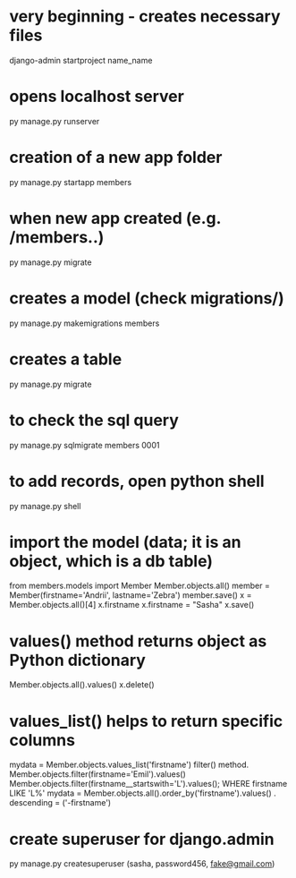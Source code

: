 # very beginning - creates necessary files
django-admin startproject name_name

# opens localhost server
py manage.py runserver


# creation of a new app folder
py manage.py startapp members


# when new app created (e.g. /members..)
py manage.py migrate


# creates a model (check migrations/)
py manage.py makemigrations members
# creates a table
py manage.py migrate
# to check the sql query
py manage.py sqlmigrate members 0001
# to add records, open python shell
py manage.py shell
# import the model (data; it is an object, which is a db table)
from members.models import Member
Member.objects.all()
member = Member(firstname='Andrii', lastname='Zebra')
member.save()
x = Member.objects.all()[4]
x.firstname
x.firstname = "Sasha"
x.save()
# values() method returns object as Python dictionary
Member.objects.all().values() 
x.delete()
# values_list() helps to return specific columns
mydata = Member.objects.values_list('firstname')
filter() method. Member.objects.filter(firstname='Emil').values()
Member.objects.filter(firstname__startswith='L').values(); WHERE firstname LIKE 'L%'
mydata = Member.objects.all().order_by('firstname').values() . descending = ('-firstname') 
# create superuser for django.admin
py manage.py createsuperuser (sasha, password456, fake@gmail.com)   